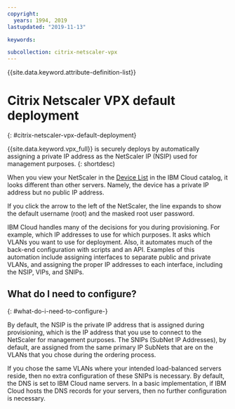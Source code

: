 ```yaml
---
copyright:
  years: 1994, 2019
lastupdated: "2019-11-13"

keywords:

subcollection: citrix-netscaler-vpx
---
```


{{site.data.keyword.attribute-definition-list}}

# Citrix Netscaler VPX default deployment
{: #citrix-netscaler-vpx-default-deployment}

{{site.data.keyword.vpx_full}} is securely deploys by automatically assigning a private IP address as the NetScaler IP (NSIP) used for management purposes.
{: shortdesc)

When you view your NetScaler in the [Device List](/docs/citrix-netscaler-vpx?topic=citrix-netscaler-vpx-managing-your-citrix-netscaler-vpx#locating-netscaler-details-in-the-customer-portal) in the IBM Cloud catalog, it looks different than other servers. Namely, the device has a private IP address but no public IP address.

If you click the arrow to the left of the NetScaler, the line expands to show the default username (root) and the masked root user password.

IBM Cloud handles many of the decisions for you during provisioning. For example, which IP addresses to use for which purposes. It asks which VLANs you want to use for deployment. Also, it automates much of the back-end configuration with scripts and an API. Examples of this automation include assigning interfaces to separate public and private VLANs, and assigning the proper IP addresses to each interface, including the NSIP, VIPs, and SNIPs.

## What do I need to configure?
{: #what-do-i-need-to-configure-}

By default, the NSIP is the private IP address that is assigned during provisioning, which is the IP address that you use to connect to the NetScaler for management purposes. The SNIPs (SubNet IP Addresses), by default, are assigned from the same primary IP SubNets that are on the VLANs that you chose during the ordering process.

If you chose the same VLANs where your intended load-balanced servers reside, then no extra configuration of these SNIPs is necessary. By default, the DNS is set to IBM Cloud name servers. In a basic implementation, if IBM Cloud hosts the DNS records for your servers, then no further configuration is necessary.
